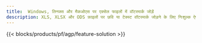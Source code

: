 ```yaml
---
title:  Windows, लिनक्स और मैकओएस पर एक्सेल फाइलों में वॉटरमार्क जोड़ें
description: XLS, XLSX और ODS फ़ाइलों पर छवि या टेक्स्ट वॉटरमार्क जोड़ने के लिए निःशुल्क ऐप और एपीआई
---
```

{{< blocks/products/pf/agp/feature-solution >}} 

